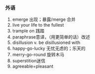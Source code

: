 ### 外语

1. emerge 出现；暴露/merge 合并
2. live your life to the fullest
3. trample on 践踏
4. paraphrase意译，（用更简单的话）改述
5. disillusion v.  be disillusioned with
6. happy-go-lucky 无忧无虑的；乐天的
7. merry-go-round 旋转木马
8. superstition迷信
9. agreeable=pleasant
